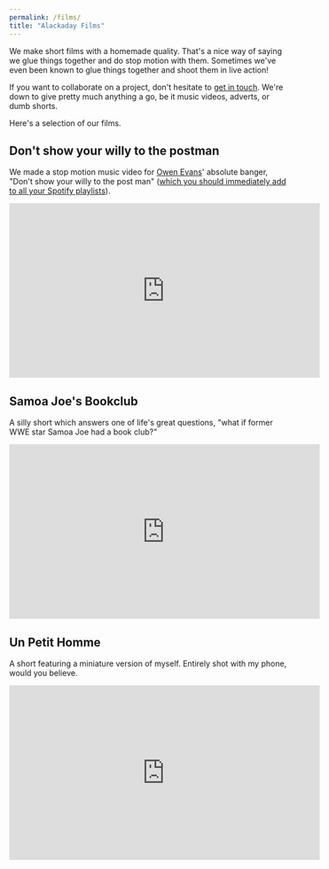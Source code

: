 ```yaml
---
permalink: /films/
title: "Alackaday Films"
---
```


We make short films with a homemade quality.
That's a nice way of saying we glue things together and do stop motion with them.
Sometimes we've even been known to glue things together and shoot them in live action!

If you want to collaborate on a project, don't hesitate to [get in touch](/contact).
We're down to give pretty much anything a go, be it music videos, adverts, or dumb shorts.

Here's a selection of our films.

## Don't show your willy to the postman

We made a stop motion music video for [Owen Evans](https://soundcloud.com/owen-evans/tracks)' absolute banger, "Don't show your willy to the post man" ([which you should immediately add to all your Spotify playlists](https://open.spotify.com/track/4XvpGMmodpL78zsPEGdngt?si=f31e28324e2a41da)).

<iframe width="560" height="315" src="https://www.youtube-nocookie.com/embed/MxmqXoD_qFg?si=3pGZ7MzflYcoeGWS" title="YouTube video player" frameborder="0" allow="accelerometer; autoplay; clipboard-write; encrypted-media; gyroscope; picture-in-picture; web-share" allowfullscreen></iframe>
<br>

## Samoa Joe's Bookclub

A silly short which answers one of life's great questions, "what if former WWE star Samoa Joe had a book club?"

<iframe width="560" height="315" src="https://www.youtube-nocookie.com/embed/RcEpgAPyh60?si=OOASxO40Y1KDSJlU" title="YouTube video player" frameborder="0" allow="accelerometer; autoplay; clipboard-write; encrypted-media; gyroscope; picture-in-picture; web-share" allowfullscreen></iframe>
<br>

## Un Petit Homme

A short featuring a miniature version of myself.
Entirely shot with my phone, would you believe.

<iframe width="560" height="315" src="https://www.youtube-nocookie.com/embed/Wr7FGPWw-9I?si=qJ5yByJJxstNOQ1s" title="YouTube video player" frameborder="0" allow="accelerometer; autoplay; clipboard-write; encrypted-media; gyroscope; picture-in-picture; web-share" allowfullscreen></iframe>